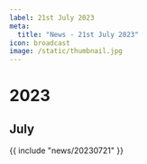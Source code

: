 ```yaml
---
label: 21st July 2023
meta:
  title: "News - 21st July 2023"
icon: broadcast
image: /static/thumbnail.jpg
---
```


# 2023
## July

{{ include "news/20230721" }}